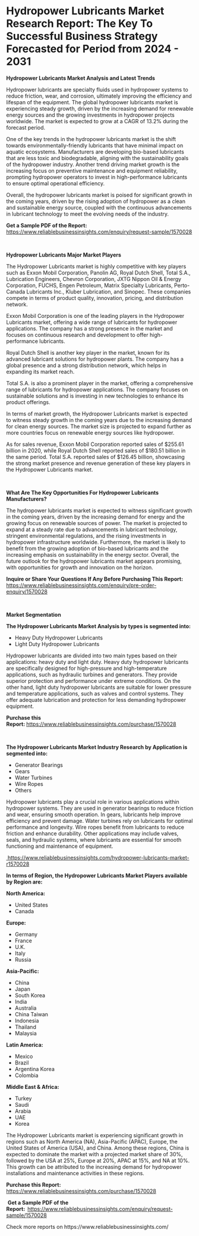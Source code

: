 <p><h1>Hydropower Lubricants Market Research Report: The Key To Successful Business Strategy Forecasted for Period from 2024 - 2031</h1></p><p><strong>Hydropower Lubricants Market Analysis and Latest Trends</strong></p>
<p><p>Hydropower lubricants are specialty fluids used in hydropower systems to reduce friction, wear, and corrosion, ultimately improving the efficiency and lifespan of the equipment. The global hydropower lubricants market is experiencing steady growth, driven by the increasing demand for renewable energy sources and the growing investments in hydropower projects worldwide. The market is expected to grow at a CAGR of 13.2% during the forecast period.</p><p>One of the key trends in the hydropower lubricants market is the shift towards environmentally-friendly lubricants that have minimal impact on aquatic ecosystems. Manufacturers are developing bio-based lubricants that are less toxic and biodegradable, aligning with the sustainability goals of the hydropower industry. Another trend driving market growth is the increasing focus on preventive maintenance and equipment reliability, prompting hydropower operators to invest in high-performance lubricants to ensure optimal operational efficiency.</p><p>Overall, the hydropower lubricants market is poised for significant growth in the coming years, driven by the rising adoption of hydropower as a clean and sustainable energy source, coupled with the continuous advancements in lubricant technology to meet the evolving needs of the industry.</p></p>
<p><strong>Get a Sample PDF of the Report:&nbsp;</strong> <a href="https://www.reliablebusinessinsights.com/enquiry/request-sample/1570028">https://www.reliablebusinessinsights.com/enquiry/request-sample/1570028</a></p>
<p>&nbsp;</p>
<p><strong>Hydropower Lubricants Major Market Players</strong></p>
<p><p>The Hydropower Lubricants market is highly competitive with key players such as Exxon Mobil Corporation, Panolin AG, Royal Dutch Shell, Total S.A., Lubrication Engineers, Chevron Corporation, JXTG Nippon Oil & Energy Corporation, FUCHS, Engen Petroleum, Matrix Specialty Lubricants, Perto-Canada Lubricants Inc., Kluber Lubrication, and Sinopec. These companies compete in terms of product quality, innovation, pricing, and distribution network.</p><p>Exxon Mobil Corporation is one of the leading players in the Hydropower Lubricants market, offering a wide range of lubricants for hydropower applications. The company has a strong presence in the market and focuses on continuous research and development to offer high-performance lubricants.</p><p>Royal Dutch Shell is another key player in the market, known for its advanced lubricant solutions for hydropower plants. The company has a global presence and a strong distribution network, which helps in expanding its market reach.</p><p>Total S.A. is also a prominent player in the market, offering a comprehensive range of lubricants for hydropower applications. The company focuses on sustainable solutions and is investing in new technologies to enhance its product offerings.</p><p>In terms of market growth, the Hydropower Lubricants market is expected to witness steady growth in the coming years due to the increasing demand for clean energy sources. The market size is projected to expand further as more countries focus on renewable energy sources like hydropower.</p><p>As for sales revenue, Exxon Mobil Corporation reported sales of $255.61 billion in 2020, while Royal Dutch Shell reported sales of $180.51 billion in the same period. Total S.A. reported sales of $126.45 billion, showcasing the strong market presence and revenue generation of these key players in the Hydropower Lubricants market.</p></p>
<p>&nbsp;</p>
<p><strong>What Are The Key Opportunities For Hydropower Lubricants Manufacturers?</strong></p>
<p><p>The hydropower lubricants market is expected to witness significant growth in the coming years, driven by the increasing demand for energy and the growing focus on renewable sources of power. The market is projected to expand at a steady rate due to advancements in lubricant technology, stringent environmental regulations, and the rising investments in hydropower infrastructure worldwide. Furthermore, the market is likely to benefit from the growing adoption of bio-based lubricants and the increasing emphasis on sustainability in the energy sector. Overall, the future outlook for the hydropower lubricants market appears promising, with opportunities for growth and innovation on the horizon.</p></p>
<p><strong>Inquire or Share Your Questions If Any Before Purchasing This Report:</strong> <a href="https://www.reliablebusinessinsights.com/enquiry/pre-order-enquiry/1570028">https://www.reliablebusinessinsights.com/enquiry/pre-order-enquiry/1570028</a></p>
<p>&nbsp;</p>
<p><strong>Market Segmentation</strong></p>
<p><strong>The Hydropower Lubricants Market Analysis by types is segmented into:</strong></p>
<p><ul><li>Heavy Duty Hydropower Lubricants</li><li>Light Duty Hydropower Lubricants</li></ul></p>
<p><p>Hydropower lubricants are divided into two main types based on their applications: heavy duty and light duty. Heavy duty hydropower lubricants are specifically designed for high-pressure and high-temperature applications, such as hydraulic turbines and generators. They provide superior protection and performance under extreme conditions. On the other hand, light duty hydropower lubricants are suitable for lower pressure and temperature applications, such as valves and control systems. They offer adequate lubrication and protection for less demanding hydropower equipment.</p></p>
<p><strong>Purchase this Report:&nbsp;</strong><a href="https://www.reliablebusinessinsights.com/purchase/1570028">https://www.reliablebusinessinsights.com/purchase/1570028</a></p>
<p>&nbsp;</p>
<p><strong>The Hydropower Lubricants Market Industry Research by Application is segmented into:</strong></p>
<p><ul><li>Generator Bearings</li><li>Gears</li><li>Water Turbines</li><li>Wire Ropes</li><li>Others</li></ul></p>
<p><p>Hydropower lubricants play a crucial role in various applications within hydropower systems. They are used in generator bearings to reduce friction and wear, ensuring smooth operation. In gears, lubricants help improve efficiency and prevent damage. Water turbines rely on lubricants for optimal performance and longevity. Wire ropes benefit from lubricants to reduce friction and enhance durability. Other applications may include valves, seals, and hydraulic systems, where lubricants are essential for smooth functioning and maintenance of equipment.</p></p>
<p><a href="https://www.reliablebusinessinsights.com/hydropower-lubricants-market-r1570028">&nbsp;https://www.reliablebusinessinsights.com/hydropower-lubricants-market-r1570028</a></p>
<p><strong>In terms of Region, the Hydropower Lubricants Market Players available by Region are:</strong></p>
<p>
    <p> <strong> North America: </strong>
        <ul>
            <li>United States</li>
            <li>Canada</li>
        </ul>
        </p> 
    <p> <strong> Europe: </strong>
        <ul>
            <li>Germany</li>
            <li>France</li>
            <li>U.K.</li>
            <li>Italy</li>
            <li>Russia</li>
        </ul>
        </p> 
    <p> <strong> Asia-Pacific: </strong>
        <ul>
            <li>China</li>
            <li>Japan</li>
            <li>South Korea</li>
            <li>India</li>
            <li>Australia</li>
            <li>China Taiwan</li>
            <li>Indonesia</li>
            <li>Thailand</li>
            <li>Malaysia</li>
        </ul>
        </p> 
    <p> <strong> Latin America: </strong>
        <ul>
            <li>Mexico</li>
            <li>Brazil</li>
            <li>Argentina Korea</li>
            <li>Colombia</li>
        </ul>
        </p> 
    <p> <strong> Middle East & Africa: </strong>
        <ul>
            <li>Turkey</li>
            <li>Saudi</li>
            <li>Arabia</li>
            <li>UAE</li>
            <li>Korea</li>
        </ul>
    </p>
    </p>
<p><p>The Hydropower Lubricants market is experiencing significant growth in regions such as North America (NA), Asia-Pacific (APAC), Europe, the United States of America (USA), and China. Among these regions, China is expected to dominate the market with a projected market share of 30%, followed by the USA at 25%, Europe at 20%, APAC at 15%, and NA at 10%. This growth can be attributed to the increasing demand for hydropower installations and maintenance activities in these regions.</p></p>
<p><strong>Purchase this Report: </strong><a href="https://www.reliablebusinessinsights.com/purchase/1570028">https://www.reliablebusinessinsights.com/purchase/1570028</a></p>
<p>&nbsp;<strong>Get a Sample PDF of the Report:&nbsp;&nbsp;</strong><a href="https://www.reliablebusinessinsights.com/enquiry/request-sample/1570028">https://www.reliablebusinessinsights.com/enquiry/request-sample/1570028</a></p>
<p><strong></strong></p>
<p>Check more reports on https://www.reliablebusinessinsights.com/</p>
